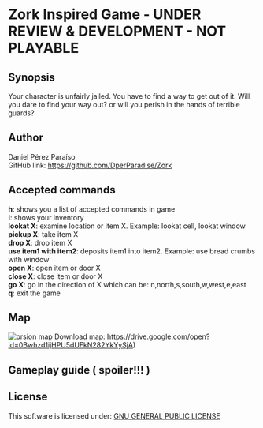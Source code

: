 # Zork Inspired Game - UNDER REVIEW & DEVELOPMENT - NOT PLAYABLE

## Synopsis

Your character is unfairly jailed. You have to find a way to get out of it. Will you dare to find your way out? or will you perish in the hands of terrible guards?

## Author
Daniel Pérez Paraíso  
GitHub link: https://github.com/DperParadise/Zork   

## Accepted commands

**h**: shows you a list of accepted commands in game  
**i**: shows your inventory  
**lookat X**: examine location or item X. Example: lookat cell, lookat window     
**pickup X**: take item X   
**drop X**: drop item X   
**use item1 with item2**: deposits item1 into item2. Example: use bread crumbs with window   
**open X**: open item or door X   
**close X**: close item or door X   
**go X**: go in the direction of X which can be: n,north,s,south,w,west,e,east   
**q**: exit the game   
## Map

![prsion map](https://i.imgsafe.org/111bc27d83.jpg)
Download map: https://drive.google.com/open?id=0Bwhzd1ijHPU5dUFkN282YkYySjA)   

## Gameplay guide ( spoiler!!! )   



## License   

This software is licensed under: [GNU GENERAL PUBLIC LICENSE](https://www.gnu.org/licenses/gpl-3.0.txt)   
